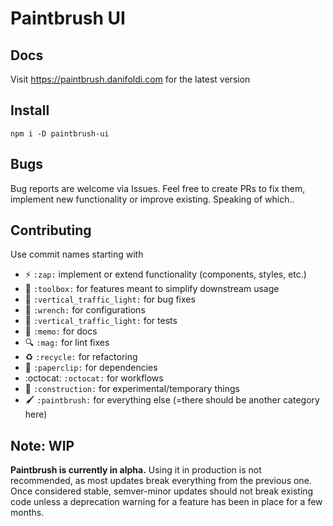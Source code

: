 # Paintbrush UI

## Docs

Visit https://paintbrush.danifoldi.com for the latest version

## Install

`npm i -D paintbrush-ui`



## Bugs

Bug reports are welcome via Issues. Feel free to create PRs to fix them, implement new functionality or improve existing. Speaking of which..

## Contributing

Use commit names starting with

- :zap: `:zap:` implement or extend functionality (components, styles, etc.)
- :toolbox: `:toolbox:` for features meant to simplify downstream usage
- :hammer: `:vertical_traffic_light:` for bug fixes
- :wrench: `:wrench:` for configurations
- :vertical_traffic_light: `:vertical_traffic_light:` for tests
- :memo: `:memo:` for docs
- :mag: `:mag:` for lint fixes
- :recycle: `:recycle:` for refactoring
- :paperclip: `:paperclip:` for dependencies
- :octocat: `:octocat:` for workflows
- :construction: `:construction:` for experimental/temporary things
- :paintbrush: `:paintbrush:` for everything else (=there should be another category here)

## Note: WIP

**Paintbrush is currently in alpha.** Using it in production is not recommended, as most updates break everything from the previous one. Once considered stable, semver-minor updates should not break existing code unless a deprecation warning for a feature has been in place for a few months.
